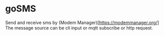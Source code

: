 # goSMS
Send and receive sms by (Modem Manager)[https://modemmanager.org/]
The message source can be cli input or mqtt subscribe or http request.
